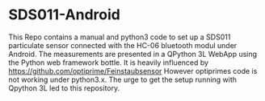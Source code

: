 # SDS011-Android
This Repo contains a manual and python3 code to set up a SDS011 particulate sensor connected with the HC-06 bluetooth modul under Android. The measurements are presented in a QPython 3L WebApp using the Python web framework bottle. It is heavily influenced by https://github.com/optiprime/Feinstaubsensor However optiprimes code is not working under python3.x. The urge to get the setup running with Qpython 3L led to this repository.
